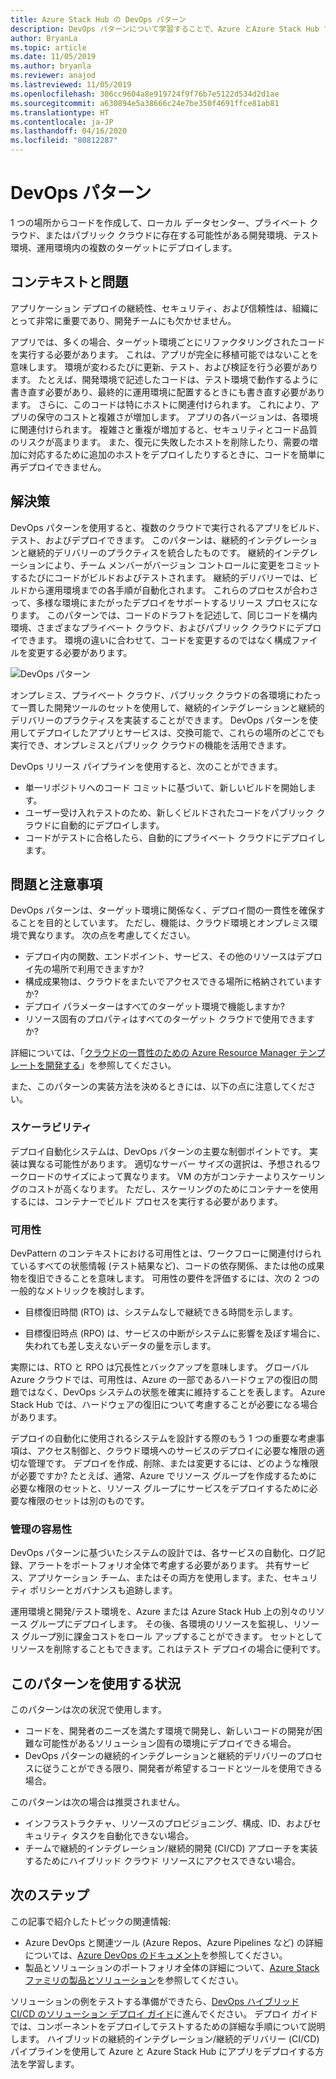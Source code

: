 ```yaml
---
title: Azure Stack Hub の DevOps パターン
description: DevOps パターンについて学習することで、Azure とAzure Stack Hub でのデプロイ間の一貫性を確保することができます。
author: BryanLa
ms.topic: article
ms.date: 11/05/2019
ms.author: bryanla
ms.reviewer: anajod
ms.lastreviewed: 11/05/2019
ms.openlocfilehash: 306cc9604a8e919724f9f76b7e5122d534d2d1ae
ms.sourcegitcommit: a630894e5a38666c24e7be350f4691ffce81ab81
ms.translationtype: HT
ms.contentlocale: ja-JP
ms.lasthandoff: 04/16/2020
ms.locfileid: "80812287"
---
```

# <a name="devops-pattern"></a>DevOps パターン

1 つの場所からコードを作成して、ローカル データセンター、プライベート クラウド、またはパブリック クラウドに存在する可能性がある開発環境、テスト環境、運用環境内の複数のターゲットにデプロイします。

## <a name="context-and-problem"></a>コンテキストと問題

アプリケーション デプロイの継続性、セキュリティ、および信頼性は、組織にとって非常に重要であり、開発チームにも欠かせません。

アプリでは、多くの場合、ターゲット環境ごとにリファクタリングされたコードを実行する必要があります。 これは、アプリが完全に移植可能ではないことを意味します。 環境が変わるたびに更新、テスト、および検証を行う必要があります。 たとえば、開発環境で記述したコードは、テスト環境で動作するように書き直す必要があり、最終的に運用環境に配置するときにも書き直す必要があります。 さらに、このコードは特にホストに関連付けられます。 これにより、アプリの保守のコストと複雑さが増加します。 アプリの各バージョンは、各環境に関連付けられます。 複雑さと重複が増加すると、セキュリティとコード品質のリスクが高まります。 また、復元に失敗したホストを削除したり、需要の増加に対応するために追加のホストをデプロイしたりするときに、コードを簡単に再デプロイできません。

## <a name="solution"></a>解決策

DevOps パターンを使用すると、複数のクラウドで実行されるアプリをビルド、テスト、およびデプロイできます。 このパターンは、継続的インテグレーションと継続的デリバリーのプラクティスを統合したものです。 継続的インテグレーションにより、チーム メンバーがバージョン コントロールに変更をコミットするたびにコードがビルドおよびテストされます。 継続的デリバリーでは、ビルドから運用環境までの各手順が自動化されます。 これらのプロセスが合わさって、多様な環境にまたがったデプロイをサポートするリリース プロセスになります。 このパターンでは、コードのドラフトを記述して、同じコードを構内環境、さまざまなプライベート クラウド、およびパブリック クラウドにデプロイできます。 環境の違いに合わせて、コードを変更するのではなく構成ファイルを変更する必要があります。

![DevOps パターン](media/pattern-cicd-pipeline/hybrid-ci-cd.png)

オンプレミス、プライベート クラウド、パブリック クラウドの各環境にわたって一貫した開発ツールのセットを使用して、継続的インテグレーションと継続的デリバリーのプラクティスを実装することができます。 DevOps パターンを使用してデプロイしたアプリとサービスは、交換可能で、これらの場所のどこでも実行でき、オンプレミスとパブリック クラウドの機能を活用できます。

DevOps リリース パイプラインを使用すると、次のことができます。

- 単一リポジトリへのコード コミットに基づいて、新しいビルドを開始します。
- ユーザー受け入れテストのため、新しくビルドされたコードをパブリック クラウドに自動的にデプロイします。
- コードがテストに合格したら、自動的にプライベート クラウドにデプロイします。

## <a name="issues-and-considerations"></a>問題と注意事項

DevOps パターンは、ターゲット環境に関係なく、デプロイ間の一貫性を確保することを目的としています。 ただし、機能は、クラウド環境とオンプレミス環境で異なります。 次の点を考慮してください。

- デプロイ内の関数、エンドポイント、サービス、その他のリソースはデプロイ先の場所で利用できますか?
- 構成成果物は、クラウドをまたいでアクセスできる場所に格納されていますか?
- デプロイ パラメーターはすべてのターゲット環境で機能しますか?
- リソース固有のプロパティはすべてのターゲット クラウドで使用できますか?

詳細については、「[クラウドの一貫性のための Azure Resource Manager テンプレートを開発する](https://docs.microsoft.com/azure/azure-resource-manager/templates-cloud-consistency)」を参照してください。

また、このパターンの実装方法を決めるときには、以下の点に注意してください。

### <a name="scalability"></a>スケーラビリティ

デプロイ自動化システムは、DevOps パターンの主要な制御ポイントです。 実装は異なる可能性があります。 適切なサーバー サイズの選択は、予想されるワークロードのサイズによって異なります。 VM の方がコンテナーよりスケーリングのコストが高くなります。 ただし、スケーリングのためにコンテナーを使用するには、コンテナーでビルド プロセスを実行する必要があります。

### <a name="availability"></a>可用性

DevPattern のコンテキストにおける可用性とは、ワークフローに関連付けられているすべての状態情報 (テスト結果など)、コードの依存関係、または他の成果物を復旧できることを意味します。 可用性の要件を評価するには、次の 2 つの一般的なメトリックを検討します。

- 目標復旧時間 (RTO) は、システムなしで継続できる時間を示します。

- 目標復旧時点 (RPO) は、サービスの中断がシステムに影響を及ぼす場合に、失われても差し支えないデータの量を示します。

実際には、RTO と RPO は冗長性とバックアップを意味します。 グローバル Azure クラウドでは、可用性は、Azure の一部であるハードウェアの復旧の問題ではなく、DevOps システムの状態を確実に維持することを表します。 Azure Stack Hub では、ハードウェアの復旧について考慮することが必要になる場合があります。

デプロイの自動化に使用されるシステムを設計する際のもう 1 つの重要な考慮事項は、アクセス制御と、クラウド環境へのサービスのデプロイに必要な権限の適切な管理です。 デプロイを作成、削除、または変更するには、どのような権限が必要ですか? たとえば、通常、Azure でリソース グループを作成するために必要な権限のセットと、リソース グループにサービスをデプロイするために必要な権限のセットは別のものです。

### <a name="manageability"></a>管理の容易性

DevOps パターンに基づいたシステムの設計では、各サービスの自動化、ログ記録、アラートをポートフォリオ全体で考慮する必要があります。 共有サービス、アプリケーション チーム、またはその両方を使用します。また、セキュリティ ポリシーとガバナンスも追跡します。

運用環境と開発/テスト環境を、Azure または Azure Stack Hub 上の別々のリソース グループにデプロイします。 その後、各環境のリソースを監視し、リソース グループ別に課金コストをロール アップすることができます。 セットとしてリソースを削除することもできます。これはテスト デプロイの場合に便利です。

## <a name="when-to-use-this-pattern"></a>このパターンを使用する状況

このパターンは次の状況で使用します。

- コードを、開発者のニーズを満たす環境で開発し、新しいコードの開発が困難な可能性があるソリューション固有の環境にデプロイできる場合。
- DevOps パターンの継続的インテグレーションと継続的デリバリーのプロセスに従うことができる限り、開発者が希望するコードとツールを使用できる場合。

このパターンは次の場合は推奨されません。

- インフラストラクチャ、リソースのプロビジョニング、構成、ID、およびセキュリティ タスクを自動化できない場合。
- チームで継続的インテグレーション/継続的開発 (CI/CD) アプローチを実装するためにハイブリッド クラウド リソースにアクセスできない場合。

## <a name="next-steps"></a>次のステップ

この記事で紹介したトピックの関連情報:

- Azure DevOps と関連ツール (Azure Repos、Azure Pipelines など) の詳細については、[Azure DevOps のドキュメント](/azure/devops)を参照してください。
- 製品とソリューションのポートフォリオ全体の詳細について、[Azure Stack ファミリの製品とソリューション](/azure-stack)を参照してください。

ソリューションの例をテストする準備ができたら、[DevOps ハイブリッド CI/CD のソリューション デプロイ ガイド](https://aka.ms/hybriddevopsdeploy)に進んでください。 デプロイ ガイドでは、コンポーネントをデプロイしてテストするための詳細な手順について説明します。 ハイブリッドの継続的インテグレーション/継続的デリバリー (CI/CD) パイプラインを使用して Azure と Azure Stack Hub にアプリをデプロイする方法を学習します。
